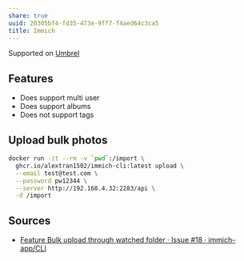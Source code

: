 ```yaml
---
share: true
uuid: 20305bf4-fd35-473e-9ff7-f4aed64c3ca5
title: Immich
---
```

Supported on [Umbrel](/60722662-eccc-443d-af35-af0ee02d1c9c)

## Features
* Does support multi user
* Does support albums
* Does not support tags

## Upload bulk photos

``` bash
docker run -it --rm -v `pwd`:/import \
  ghcr.io/alextran1502/immich-cli:latest upload \
  --email test@test.com \
  --password pw12344 \
  --server http://192.168.4.32:2283/api \
  -d /import
```

## Sources

* [Feature Bulk upload through watched folder · Issue #18 · immich-app/CLI](https://github.com/immich-app/CLI/issues/18#issuecomment-1238866776)
